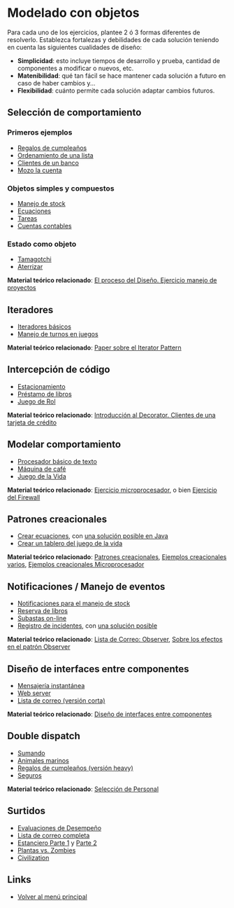 
# Modelado con objetos

Para cada uno de los ejercicios, plantee 2 ó 3 formas diferentes de resolverlo. Establezca fortalezas y debilidades de cada solución teniendo en cuenta las siguientes cualidades de diseño:

- **Simplicidad**: esto incluye tiempos de desarrollo y prueba, cantidad de componentes a modificar o nuevos, etc.
- **Matenibilidad**: qué tan fácil se hace mantener cada solución a futuro en caso de haber cambios y...
- **Flexibilidad**: cuánto permite cada solución adaptar cambios futuros.

## Selección de comportamiento

### Primeros ejemplos

- [Regalos de cumpleaños](regalosCumple.md)
- [Ordenamiento de una lista](ordenLista.md)
- [Clientes de un banco](clientesBanco.md)
- [Mozo la cuenta](mozo.md)

### Objetos simples y compuestos

- [Manejo de stock](manejoStock.md)
- [Ecuaciones](ecuaciones.md)
- [Tareas](tareas.md)
- [Cuentas contables](cuentasContables.md)

### Estado como objeto

- [Tamagotchi](tamagotchi.md)
- [Aterrizar](aterrizar.md)

**Material teórico relacionado**: [El proceso del Diseño. Ejercicio manejo de proyectos](https://docs.google.com/document/d/1yHzmqlJLFNwRGucz4wJgZmeq1zYddNgfQ6G1KcqRhdk/edit?usp=sharing)

## Iteradores

- [Iteradores básicos](iteradores.md)
- [Manejo de turnos en juegos](manejoTurnos.md)

**Material teórico relacionado**: [Paper sobre el Iterator Pattern](https://docs.google.com/viewer?a=v&pid=sites&srcid=ZGVmYXVsdGRvbWFpbnx1dG5kZXNpZ258Z3g6NGMzZjI3MGIxYWM0N2Yy)

## Intercepción de código

- [Estacionamiento](estacionamiento.md)
- [Préstamo de libros](prestamoLibros.md)
- [Juego de Rol](juegoRol.md)

**Material teórico relacionado**: [Introducción al Decorator. Clientes de una tarjeta de crédito](https://docs.google.com/document/d/1Ijz8Pe-ci6bYwbxIn-VZDV1QcijDy2JuAUQtohNX0oA/edit?usp=sharing)

## Modelar comportamiento

- [Procesador básico de texto](procesadorTexto.md)
- [Máquina de café](maquinaCafe.md)
- [Juego de la Vida](juegoVida.md)

**Material teórico relacionado**: [Ejercicio microprocesador](https://docs.google.com/document/d/1-esJOhKb_yAABls-XdRrEYHzCv4yn-qqFtCu3xpgCg0/edit?usp=sharing), o bien [Ejercicio del Firewall](https://docs.google.com/viewer?a=v&pid=sites&srcid=ZGVmYXVsdGRvbWFpbnx1dG5kZXNpZ258Z3g6MTJlMmFkODNmOTdiNWZmNA)

## Patrones creacionales

- [Crear ecuaciones](crearEcuaciones.md), con [una solución posible en Java](https://docs.google.com/document/d/1kTi7n-UNRbDPp47m3w_Ib5vJv1fOSZhOIoFZALsUTiI/edit?usp=sharing)
- [Crear un tablero del juego de la vida](crearTableroJuegoVida.md)

**Material teórico relacionado**: [Patrones creacionales](https://docs.google.com/document/d/1UhHVskJKyw7y28AsAASsCXtIodEiJ4coEOiw0QdlOTo/edit?usp=sharing), [Ejemplos creacionales varios](https://docs.google.com/viewer?a=v&pid=sites&srcid=ZGVmYXVsdGRvbWFpbnx1dG5kZXNpZ258Z3g6NjQxMmVmYWQ0NzUwZTFmOA), [Ejemplos creacionales Microprocesador](https://docs.google.com/document/d/1ILsxAvgZwPD4sTtB-rBq7wfJZf22e9G6qpllglAbT2g/edit?usp=sharing)

##  Notificaciones / Manejo de eventos

- [Notificaciones para el manejo de stock](manejoStockNotificaciones.md)
- [Reserva de libros](reservaLibros.md)
- [Subastas on-line](subastas.md)
- [Registro de incidentes](incidentes.md), con [una solución posible](https://docs.google.com/file/d/0B5xDW-XvRuFuMHBuLWk0Y1diTURxbVVYaXlVYnl0bERZUFpB/edit)

**Material teórico relacionado**: [Lista de Correo: Observer](https://docs.google.com/document/d/1h8Cce8faTG65RXoElPvAsPS-I8H2MxMbemzMcYCL56I/edit?usp=sharing), [Sobre los efectos en el patrón Observer](https://docs.google.com/document/d/1UwTcRLugqDgZuqfWvOxckwk27UBjDo70AF1znzX24QM/edit#)

## Diseño de interfaces entre componentes

- [Mensajería instantánea](mensajeriaInstantanea.md)
- [Web server](webServer.md)
- [Lista de correo (versión corta)](listaCorreo.md)

**Material teórico relacionado**: [Diseño de interfaces entre componentes](https://docs.google.com/document/d/1LurA-bCEHhCsIPFiFg1rqfIdfe5SdS4wBePfG45nDqg/edit?usp=sharing)

## Double dispatch

- [Sumando](sumando.md)
- [Animales marinos](animalesMarinos.md)
- [Regalos de cumpleaños (versión heavy)](regalosCumple2.md)
- [Seguros](seguros.md)

**Material teórico relacionado**: [Selección de Personal](https://docs.google.com/document/d/1XWq9azqchoJZ7h8-hLcpA1Zj5T1UtvFtDKbpzxoQ-dw/edit?usp=sharing)

## Surtidos

- [Evaluaciones de Desempeño](evaluacionDesempeno.md)
- [Lista de correo completa](listaCorreoCompleta.md)
- [Estanciero Parte 1](estanciero1.md) y [Parte 2](estanciero2.md)
- [Plantas vs. Zombies](plantasVsZombies.md)
- [Civilization](civilization.md)

## Links

- [Volver al menú principal](../README.md)